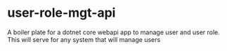 # user-role-mgt-api
A boiler plate for a dotnet core webapi app to manage user and user role. This will serve for any system that will manage users 
